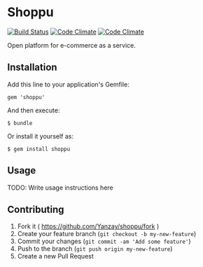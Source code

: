 # Shoppu

[![Build Status](https://travis-ci.org/Yanzay/shoppu.svg?branch=master)](https://travis-ci.org/Yanzay/shoppu)
[![Code Climate](https://codeclimate.com/github/Yanzay/shoppu.png)](https://codeclimate.com/github/Yanzay/shoppu)
[![Code Climate](https://codeclimate.com/github/Yanzay/shoppu/coverage.png)](https://codeclimate.com/github/Yanzay/shoppu)

Open platform for e-commerce as a service.

## Installation

Add this line to your application's Gemfile:

    gem 'shoppu'

And then execute:

    $ bundle

Or install it yourself as:

    $ gem install shoppu

## Usage

TODO: Write usage instructions here

## Contributing

1. Fork it ( https://github.com/Yanzay/shoppu/fork )
2. Create your feature branch (`git checkout -b my-new-feature`)
3. Commit your changes (`git commit -am 'Add some feature'`)
4. Push to the branch (`git push origin my-new-feature`)
5. Create a new Pull Request
